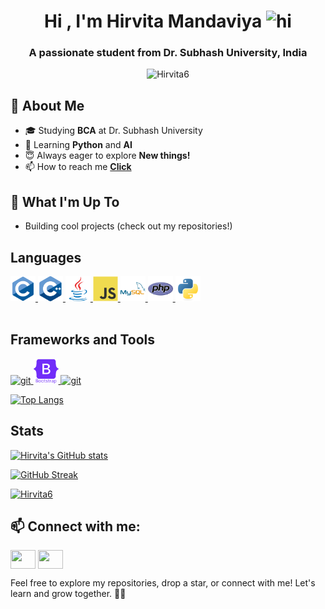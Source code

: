 <h1 align="center">Hi , I'm Hirvita Mandaviya <img width="40" height="40" src="https://user-images.githubusercontent.com/1303154/88677602-1635ba80-d120-11ea-84d8-d263ba5fc3c0.gif" width="28px" alt="hi"</h1>
<h3 align="center">A passionate student from Dr. Subhash University, India</h3>
<p align="center"> <img src="https://komarev.com/ghpvc/?username=Hirvita6&label=Profile%20views&color=0e75b6&style=for-the-badge" alt="Hirvita6" /> </p>

## 🚀 About Me
- 🎓 Studying **BCA** at Dr. Subhash University
- 🌱 Learning **Python** and **AI**
- 😇 Always eager to explore **New things!**
- 📫 How to reach me **<a href="https://in.linkedin.com/in/hirvitamandaviya">Click</a>**


## 🌟 What I'm Up To
- Building cool projects (check out my repositories!)



## Languages
 <a href="https://www.cprogramming.com/" target="_blank" rel="noreferrer"> <img src="https://raw.githubusercontent.com/devicons/devicon/master/icons/c/c-original.svg" alt="c" width="40" height="40"/> </a> <a href="https://www.w3schools.com/cpp/" target="_blank" rel="noreferrer"> <img src="https://raw.githubusercontent.com/devicons/devicon/master/icons/cplusplus/cplusplus-original.svg" alt="cplusplus" width="40" height="40"/> </a> <a href="https://www.java.com" target="_blank" rel="noreferrer"> <img src="https://raw.githubusercontent.com/devicons/devicon/master/icons/java/java-original.svg" alt="java" width="40" height="40"/> </a> <a href="https://developer.mozilla.org/en-US/docs/Web/JavaScript" target="_blank" rel="noreferrer"> <img src="https://raw.githubusercontent.com/devicons/devicon/master/icons/javascript/javascript-original.svg" alt="javascript" width="40" height="40"/> </a> <a href="https://www.mysql.com/" target="_blank" rel="noreferrer"> <img src="https://raw.githubusercontent.com/devicons/devicon/master/icons/mysql/mysql-original-wordmark.svg" alt="mysql" width="40" height="40"/> </a> <a href="https://www.php.net" target="_blank" rel="noreferrer"> <img src="https://raw.githubusercontent.com/devicons/devicon/master/icons/php/php-original.svg" alt="php" width="40" height="40"/> </a> <a href="https://www.python.org" target="_blank" rel="noreferrer"> <img src="https://raw.githubusercontent.com/devicons/devicon/master/icons/python/python-original.svg" alt="python" width="40" height="40"/> </a>  
 <br>


## Frameworks and Tools
<p align="left"> <a href="https://git-scm.com/" target="_blank" rel="noreferrer"> <img src="https://img.icons8.com/nolan/512/github.png" alt="git" width="40" height="40"/> </a>
<a href="https://getbootstrap.com" target="_blank" rel="noreferrer"> <img src="https://raw.githubusercontent.com/devicons/devicon/master/icons/bootstrap/bootstrap-plain-wordmark.svg" alt="bootstrap" width="40" height="40"/> </a> 
<a href="https://git-scm.com/" target="_blank" rel="noreferrer"> 
    <img src="https://www.vectorlogo.zone/logos/git-scm/git-scm-icon.svg" alt="git" width="40" height="40"/> 
  </a> 
 
[![Top Langs](https://github-readme-stats.vercel.app/api/top-langs/?username=Hirvita6&layout=compact)](https://github.com/Hirvita6/github-readme-stats)

## Stats
[![Hirvita's GitHub stats](https://github-readme-stats.vercel.app/api?username=Hirvita6&show_icons=true&theme=radical)](https://github.com/Hirvita6/github-readme-stats)

[![GitHub Streak](https://github-readme-streak-stats.herokuapp.com?user=Hirvita6&theme=monokai&date_format=j%20M%5B%20Y%5D)](https://git.io/streak-stats)


<!---![](https://activity-graph.herokuapp.com/graph?username=jaygajera17&theme=react-dark&area=true)--->
<p align="left"> <a href="https://github.com/ryo-ma/github-profile-trophy"><img src="https://github-profile-trophy.vercel.app/?username=Hirvita6" alt="Hirvita6" /></a> </p>

##  📫 Connect with me: 
<p align="left">
<a href="https://in.linkedin.com/in/hirvitamandaviya" target="blank"><img align="center" src="https://raw.githubusercontent.com/rahuldkjain/github-profile-readme-generator/master/src/images/icons/Social/linked-in-alt.svg" alt="" height="30" width="40" /></a>
<a href="https://twitter.com/Hirvita_?t=IJnaZQyXlWLGurLNWoBRvw&s=09" target="blank"><img align="center" src="https://raw.githubusercontent.com/rahuldkjain/github-profile-readme-generator/master/src/images/icons/Social/twitter.svg" alt="" height="30" width="40" /></a>
</p>

Feel free to explore my repositories, drop a star, or connect with me! Let's learn and grow together. 🌱✨

